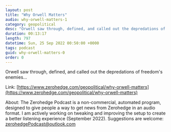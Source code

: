 ```yaml
---
layout: post
title: "Why Orwell Matters"
audio: why-orwell-matters-1
category: geopolitical
desc: "Orwell saw through, defined, and called out the depredations of freedom's enemies..."
duration: 00:13:17
length: 797
datetime: Sun, 25 Sep 2022 00:50:00 +0000
tags: podcast
guid: why-orwell-matters-0
order: 0
---
```

Orwell saw through, defined, and called out the depredations of freedom's enemies...

Link: [https://www.zerohedge.com/geopolitical/why-orwell-matters](https://www.zerohedge.com/geopolitical/why-orwell-matters)

About: The Zerohedge Podcast is a non-commercial, automated program, designed to give people a way to get news from Zerohedge in an audio format.  I am actively working on tweaking and improving the setup to create a better listening experience (September 2022).  Suggestions are welcome: [zerohedgePodcast@outlook.com](mailto:zerohedgePodcast@outlook.com)
